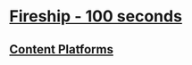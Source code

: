 # [Fireship - 100 seconds](https://www.youtube.com/watch?v=DC471a9qrU4&list=PL0vfts4VzfNiI1BsIK5u7LpPaIDKMJIDN)

## [Content Platforms](https://youtu.be/c_8cplBi_gE)
